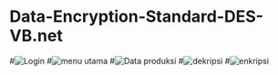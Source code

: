 # Data-Encryption-Standard-DES-VB.net
#![Login](https://user-images.githubusercontent.com/49117483/195609028-b2be1b8b-fc42-424b-8415-9037795ce10e.png)
#![menu utama](https://user-images.githubusercontent.com/49117483/195609035-7e291efb-a756-4550-a17c-2dff84b76efb.png)
#![Data produksi](https://user-images.githubusercontent.com/49117483/195608978-63eeb297-36ab-4781-a739-139c76d0feb2.png)
#![dekripsi](https://user-images.githubusercontent.com/49117483/195609012-3cb04f1d-6d83-4f43-8a27-e6513ad231f2.png)
#![enkripsi](https://user-images.githubusercontent.com/49117483/195609025-85b02d71-8968-4e6a-96f3-94d1255b3acc.png)
